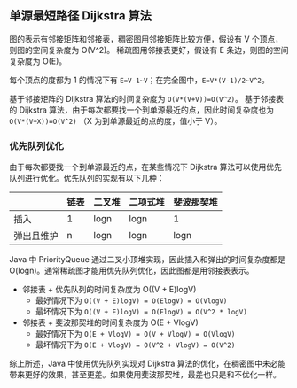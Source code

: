 ## 单源最短路径 Dijkstra 算法

图的表示有邻接矩阵和邻接表，稠密图用邻接矩阵比较方便，假设有 V 个顶点，则图的空间复杂度为 O(V^2)。
稀疏图用邻接表更好，假设有 E 条边，则图的空间复杂度为 O(E)。

每个顶点的度都为 1 的情况下有 `E=V-1~V`；在完全图中，`E=V*(V-1)/2~V^2`。

基于邻接矩阵的 Dijkstra 算法的时间复杂度为 `O(V*(V+V))=O(V^2)`。
基于邻接表的 Dijkstra 算法，由于每次都要找一个到单源最近的点，因此时间复杂度也为 `O(V*(V+X))=O(V^2)` （X 为到单源最近的点的度，值小于 V）。

### 优先队列优化

由于每次都要找一个到单源最近的点，在某些情况下 Dijkstra 算法可以使用优先队列进行优化。优先队列的实现有以下几种：

|            | 链表 | 二叉堆 | 二项式堆 | 斐波那契堆 |
| ---------- | ---- | ------ | -------- | ---------- |
| 插入       | 1    | logn   | logn     | 1          |
| 弹出且维护 | n    | logn   | logn     | logn       |

Java 中 PriorityQueue 通过二叉小顶堆实现，因此插入和弹出的时间复杂度都是 O(logn)。通常稀疏图才能用优先队列优化，因此图都是用邻接表表示。

* 邻接表 + 优先队列的时间复杂度为 O((V + E)logV)
  * 最好情况下为 `O((V + E)logV) = O(ElogV) = O(VlogV)`
  * 最坏情况下为 `O((V + E)logV) = O(ElogV) = O(V^2 * logV)`
* 邻接表 + 斐波那契堆的时间复杂度为 O(E + VlogV)
  * 最好情况下为 `O(E + VlogV) = O(V + VlogV) = O(VlogV)`
  * 最坏情况下为 `O(E + VlogV) = O(V^2 + VlogV) = O(V^2)`

综上所述，Java 中使用优先队列实现对 Dijkstra 算法的优化，在稠密图中未必能带来更好的效果，甚至更差。如果使用斐波那契堆，最差也只是和不优化一样。